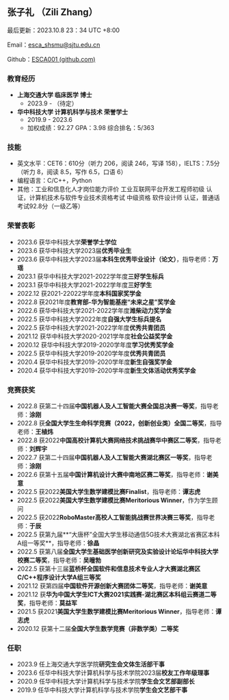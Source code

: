 ## 张子礼 （Zili Zhang）

最后更新：2023.10.8 23：34 UTC +8:00

Email：esca_shsmu@sjtu.edu.cn

Github：[ESCA001 (github.com)](https://github.com/ESCA001)

### 教育经历

- **上海交通大学 临床医学 博士**
  - 2023.9 - （待定）
- **华中科技大学 计算机科学与技术 荣誉学士**
  - 2019.9 - 2023.6
  - 加权成绩：92.27 GPA：3.98 综合排名：5/363

### 技能

- 英文水平：CET6：610分（听力 206，阅读 246，写译 158），IELTS：7.5分（听力 8，阅读 8.5，写作 6.5，口语 6）
- 编程语言：C/C++，Python
- 其他：工业和信息化人才岗位能力评价 工业互联网平台开发工程师初级 认证，计算机技术与软件专业技术资格考试 中级资格 软件设计师 认证，普通话考试92.8分（一级乙等）

### 荣誉表彰

- 2023.6 获华中科技大学**荣誉学士学位**
- 2023.6 获华中科技大学2023届**优秀毕业生**
- 2023.6 获华中科技大学2023届**本科生优秀毕业设计（论文）**，指导老师：**万瑶**
- 2023.1 获华中科技大学2021-2022学年度**三好学生标兵**
- 2023.1 获华中科技大学2021-2022学年度**三好学生**
- 2022.12 获2021-22022学年度**本科国家奖学金**
- 2022.8 获2021年度**教育部-华为智能基座“未来之星”奖学金**
- 2022.6 获华中科技大学2021-2022学年度**潍柴动力奖学金**
- 2022.5 获华中科技大学2022年度**自强大学生标兵提名**
- 2022.5 获华中科技大学2021-2022学年度**优秀共青团员**
- 2021.12 获华中科技大学2020-2021学年度**社会公益奖学金**
- 2020.12 获华中科技大学2019-2020学年度**学习优秀奖学金**
- 2022.5 获华中科技大学2019-2020学年度**优秀共青团员**
- 2020.4 获华中科技大学2019-2020学年度**新生自强奖学金**
- 2020.4 获华中科技大学2019-2020学年度**新生文体活动优秀奖学金**

### 竞赛获奖

- 2022.8 获第二十四届**中国机器人及人工智能大赛全国总决赛一等奖**，指导老师：**涂刚**
- 2022.8 获**全国大学生生命科学竞赛（2022，创新创业类）全国二等奖**，指导老师：**王植炜**
- 2022.8 获2022**中国高校计算机大赛网络技术挑战赛华中赛区二等奖**，指导老师：**刘辉宇**
- 2022.7 获第二十四届**中国机器人及人工智能大赛湖北赛区一等奖**，指导老师：**涂刚**
- 2022.6 获第十五届**中国计算机设计大赛中南地区赛二等奖**，指导老师：**谢美意**
- 2022.5 获2022**美国大学生数学建模比赛Finalist**，指导老师：**谭志虎**
- 2022.5 获2022**美国大学生数学建模比赛Meritorious Winner**，作为学生顾问
- 2022.5 获2022**RoboMaster高校人工智能挑战赛世界决赛三等奖**，指导老师：**于辰**
- 2022.5 获第九届**“大唐杯”全国大学生移动通信5G技术大赛湖北省赛区本科A组一等奖**，指导老师：**徐晶**
- 2022.5 获第八届**全国大学生基础医学创新研究及实验设计论坛华中科技大学校赛二等奖**，指导老师：**吴曈勃**
- 2022.5 获第十三届**蓝桥杯全国软件和信息技术专业人才大赛湖北赛区C/C++程序设计大学A组三等奖**
- 2021.12 获第四届**中国软件开源创新大赛团体二等奖**，指导老师：**谢美意**
- 2021.12 获**华为中国大学生ICT大赛2021实践赛-湖北赛区本科组云赛道二等奖**，指导老师：**莫益军**
- 2021.5 获2021**美国大学生数学建模比赛Meritorious Winner**，指导老师：**谭志虎**
- 2020.12 获第十二届**全国大学生数学竞赛（非数学类）二等奖**

### 任职

- 2023.9 任上海交通大学医学院**研究生会文体生活部干事**
- 2023.6 任华中科技大学计算机科学与技术学院2023届**校友工作年级理事**
- 2020.9 任华中科技大学计算机科学与技术学院**学生会文艺部副部长**
- 2019.9 任华中科技大学计算机科学与技术学院**学生会文艺部干事**
